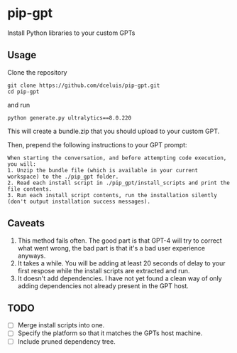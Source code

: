 # pip-gpt

Install Python libraries to your custom GPTs

## Usage

Clone the repository

```
git clone https://github.com/dceluis/pip-gpt.git
cd pip-gpt
```

and run

```
python generate.py ultralytics==8.0.220
```

This will create a bundle.zip that you should upload to your custom GPT.

Then, prepend the following instructions to your GPT prompt:

```
When starting the conversation, and before attempting code execution, you will:
1. Unzip the bundle file (which is available in your current workspace) to the ./pip_gpt folder.
2. Read each install script in ./pip_gpt/install_scripts and print the file contents.
3. Run each install script contents, run the installation silently (don't output installation success messages).
```

## Caveats

1. This method fails often. The good part is that GPT-4 will try to correct what
   went wrong, the bad part is that it's a bad user experience anyways.
2. It takes a while. You will be adding at least 20 seconds of delay to your
   first respose while the install scripts are extracted and run.
3. It doesn't add dependencies. I have not yet found a clean way of only adding
   dependencies not already present in the GPT host.

## TODO

- [ ] Merge install scripts into one.
- [ ] Specify the platform so that it matches the GPTs host machine.
- [ ] Include pruned dependency tree.

